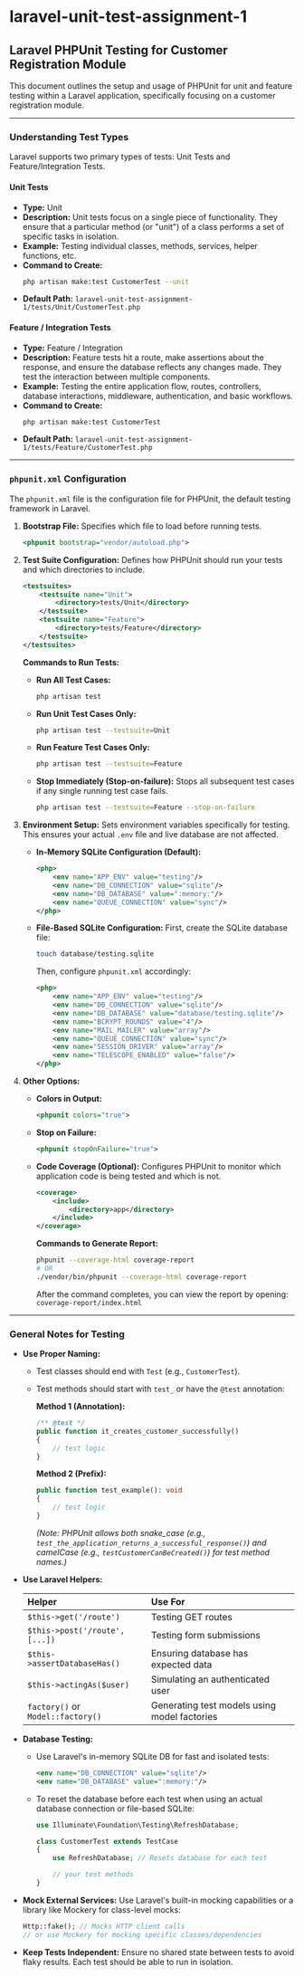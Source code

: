 # laravel-unit-test-assignment-1

## Laravel PHPUnit Testing for Customer Registration Module

This document outlines the setup and usage of PHPUnit for unit and feature testing within a Laravel application, specifically focusing on a customer registration module.

---

### Understanding Test Types

Laravel supports two primary types of tests: Unit Tests and Feature/Integration Tests.

#### Unit Tests

* **Type:** Unit
* **Description:** Unit tests focus on a single piece of functionality. They ensure that a particular method (or "unit") of a class performs a set of specific tasks in isolation.
* **Example:** Testing individual classes, methods, services, helper functions, etc.
* **Command to Create:**
    ```bash
    php artisan make:test CustomerTest --unit
    ```
* **Default Path:** `laravel-unit-test-assignment-1/tests/Unit/CustomerTest.php`

#### Feature / Integration Tests

* **Type:** Feature / Integration
* **Description:** Feature tests hit a route, make assertions about the response, and ensure the database reflects any changes made. They test the interaction between multiple components.
* **Example:** Testing the entire application flow, routes, controllers, database interactions, middleware, authentication, and basic workflows.
* **Command to Create:**
    ```bash
    php artisan make:test CustomerTest
    ```
* **Default Path:** `laravel-unit-test-assignment-1/tests/Feature/CustomerTest.php`

---

### `phpunit.xml` Configuration

The `phpunit.xml` file is the configuration file for PHPUnit, the default testing framework in Laravel.

1.  **Bootstrap File:** Specifies which file to load before running tests.
    ```xml
    <phpunit bootstrap="vendor/autoload.php">
    ```

2.  **Test Suite Configuration:** Defines how PHPUnit should run your tests and which directories to include.
    ```xml
    <testsuites>
        <testsuite name="Unit">
            <directory>tests/Unit</directory>
        </testsuite>
        <testsuite name="Feature">
            <directory>tests/Feature</directory>
        </testsuite>
    </testsuites>
    ```

    **Commands to Run Tests:**

    * **Run All Test Cases:**
        ```bash
        php artisan test
        ```
    * **Run Unit Test Cases Only:**
        ```bash
        php artisan test --testsuite=Unit
        ```
    * **Run Feature Test Cases Only:**
        ```bash
        php artisan test --testsuite=Feature
        ```
    * **Stop Immediately (Stop-on-failure):** Stops all subsequent test cases if any single running test case fails.
        ```bash
        php artisan test --testsuite=Feature --stop-on-failure
        ```

3.  **Environment Setup:** Sets environment variables specifically for testing. This ensures your actual `.env` file and live database are not affected.

    * **In-Memory SQLite Configuration (Default):**
        ```xml
        <php>
            <env name="APP_ENV" value="testing"/>
            <env name="DB_CONNECTION" value="sqlite"/>
            <env name="DB_DATABASE" value=":memory:"/>
            <env name="QUEUE_CONNECTION" value="sync"/>
        </php>
        ```

    * **File-Based SQLite Configuration:**
        First, create the SQLite database file:
        ```bash
        touch database/testing.sqlite
        ```
        Then, configure `phpunit.xml` accordingly:
        ```xml
        <php>
            <env name="APP_ENV" value="testing"/>
            <env name="DB_CONNECTION" value="sqlite"/>
            <env name="DB_DATABASE" value="database/testing.sqlite"/>
            <env name="BCRYPT_ROUNDS" value="4"/>
            <env name="MAIL_MAILER" value="array"/>
            <env name="QUEUE_CONNECTION" value="sync"/>
            <env name="SESSION_DRIVER" value="array"/>
            <env name="TELESCOPE_ENABLED" value="false"/>
        </php>
        ```

4.  **Other Options:**

    * **Colors in Output:**
        ```xml
        <phpunit colors="true">
        ```

    * **Stop on Failure:**
        ```xml
        <phpunit stopOnFailure="true">
        ```

    * **Code Coverage (Optional):** Configures PHPUnit to monitor which application code is being tested and which is not.
        ```xml
        <coverage>
            <include>
                <directory>app</directory>
            </include>
        </coverage>
        ```
        **Commands to Generate Report:**
        ```bash
        phpunit --coverage-html coverage-report
        # OR
        ./vendor/bin/phpunit --coverage-html coverage-report
        ```
        After the command completes, you can view the report by opening:
        `coverage-report/index.html`

---

### General Notes for Testing

* **Use Proper Naming:**
    * Test classes should end with `Test` (e.g., `CustomerTest`).
    * Test methods should start with `test_` or have the `@test` annotation:

        **Method 1 (Annotation):**
        ```php
        /** @test */
        public function it_creates_customer_successfully()
        {
            // test logic
        }
        ```

        **Method 2 (Prefix):**
        ```php
        public function test_example(): void
        {
            // test logic
        }
        ```
        *(Note: PHPUnit allows both snake_case (e.g., `test_the_application_returns_a_successful_response()`) and camelCase (e.g., `testCustomerCanBeCreated()`) for test method names.)*

* **Use Laravel Helpers:**

    | Helper                              | Use For                                  |
    | :---------------------------------- | :--------------------------------------- |
    | `$this->get('/route')`              | Testing GET routes                       |
    | `$this->post('/route', [...])`      | Testing form submissions                 |
    | `$this->assertDatabaseHas()`         | Ensuring database has expected data      |
    | `$this->actingAs($user)`             | Simulating an authenticated user         |
    | `factory()` or `Model::factory()`   | Generating test models using model factories |

* **Database Testing:**
    * Use Laravel's in-memory SQLite DB for fast and isolated tests:
        ```xml
        <env name="DB_CONNECTION" value="sqlite"/>
        <env name="DB_DATABASE" value=":memory:"/>
        ```

    * To reset the database before each test when using an actual database connection or file-based SQLite:
        ```php
        use Illuminate\Foundation\Testing\RefreshDatabase;

        class CustomerTest extends TestCase
        {
            use RefreshDatabase; // Resets database for each test

            // your test methods
        }
        ```

* **Mock External Services:** Use Laravel's built-in mocking capabilities or a library like Mockery for class-level mocks:
    ```php
    Http::fake(); // Mocks HTTP client calls
    // or use Mockery for mocking specific classes/dependencies
    ```

* **Keep Tests Independent:** Ensure no shared state between tests to avoid flaky results. Each test should be able to run in isolation.
